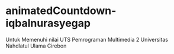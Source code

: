 # animatedCountdown-iqbalnurasyegap
Untuk Memenuhi nilai UTS Pemrograman Multimedia 2 Universitas Nahdlatul Ulama Cirebon
